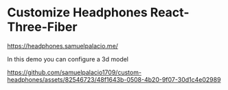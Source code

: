 # Customize Headphones React-Three-Fiber
https://headphones.samuelpalacio.me/

In this demo you can configure a 3d model 






https://github.com/samuelpalacio1709/custom-headphones/assets/82546723/48f1643b-0508-4b20-9f07-30d1c4e02989

